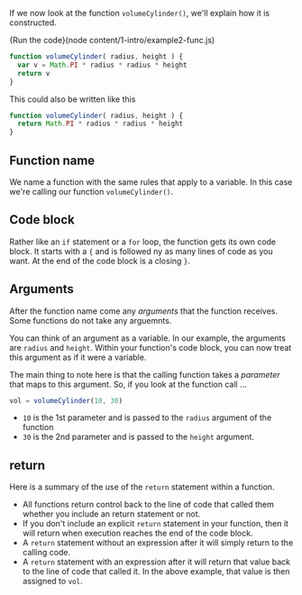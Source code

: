 If we now look at the function `volumeCylinder()`, we'll explain how it is constructed.

{Run the code}(node content/1-intro/example2-func.js)

```javascript
function volumeCylinder( radius, height ) {
  var v = Math.PI * radius * radius * height
  return v
}
```

This could also be written like this

```javascript
function volumeCylinder( radius, height ) {
  return Math.PI * radius * radius * height
}
```

## Function name
We name a function with the same rules that apply to a variable. In this case we're calling our function `volumeCylinder()`.

## Code block
Rather like an `if` statement or a `for` loop, the function gets its own code block. It starts with a `{` and is followed ny as many lines of code as you want. At the end of the code block is a closing `}`.

## Arguments
After the function name come any *arguments* that the function receives. Some functions do not take any arguemnts.

You can think of an argument as a variable. In our example, the arguments are `radius` and `height`. Within your function's code block, you can now treat this argument as if it were a variable.

The main thing to note here is that the calling function takes a *parameter* that maps to this argument. So, if you look at the function call ...

```javascript
vol = volumeCylinder(10, 30)
```

- `10` is the 1st parameter and is passed to the `radius` argument of the function
- `30` is the 2nd parameter and is passed to the `height` argument.

## return
Here is a summary of the use of the `return` statement within a function.

- All functions return control back to the line of code that called them whether you include an return statement or not.
- If you don't include an explicit `return` statement in your function, then it will return when execution reaches the end of the code block.
- A `return` statement without an expression after it will simply return to the calling code.
- A `return` statement with an expression after it will return that value back to the line of code that called it. In the above example, that value is then assigned to `vol`.







